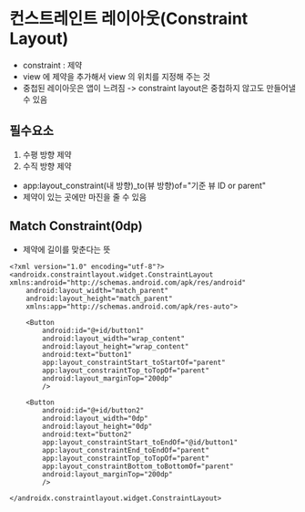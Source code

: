 # 컨스트레인트 레이아웃(Constraint Layout)

- constraint : 제약
- view 에 제약을 추가해서 view 의 위치를 지정해 주는 것
- 중첩된 레이아웃은 앱이 느려짐 -> constraint layout은 중첩하지 않고도 만들어낼 수 있음

## 필수요소

1. 수평 방향 제약
2. 수직 방향 제약

- app:layout_constraint(내 방향)_to(뷰 방향)of="기준 뷰 ID or parent"
- 제약이 있는 곳에만 마진을 줄 수 있음

## Match Constraint(0dp)

- 제약에 길이를 맞춘다는 뜻

```
<?xml version="1.0" encoding="utf-8"?>
<androidx.constraintlayout.widget.ConstraintLayout xmlns:android="http://schemas.android.com/apk/res/android"
    android:layout_width="match_parent"
    android:layout_height="match_parent"
    xmlns:app="http://schemas.android.com/apk/res-auto">

    <Button
        android:id="@+id/button1"
        android:layout_width="wrap_content"
        android:layout_height="wrap_content"
        android:text="button1"
        app:layout_constraintStart_toStartOf="parent"
        app:layout_constraintTop_toTopOf="parent"
        android:layout_marginTop="200dp"
        />

    <Button
        android:id="@+id/button2"
        android:layout_width="0dp"
        android:layout_height="0dp"
        android:text="button2"
        app:layout_constraintStart_toEndOf="@id/button1"
        app:layout_constraintEnd_toEndOf="parent"
        app:layout_constraintTop_toTopOf="parent"
        app:layout_constraintBottom_toBottomOf="parent"
        android:layout_marginTop="200dp"
        />

</androidx.constraintlayout.widget.ConstraintLayout>
```